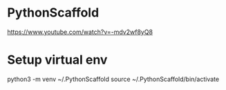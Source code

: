 # PythonScaffold
https://www.youtube.com/watch?v=-mdv2wf8yQ8

# Setup virtual env
python3 -m venv ~/.PythonScaffold
source ~/.PythonScaffold/bin/activate


